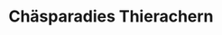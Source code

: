 ---
title: "Chäsparadies Thierachern"
url: /thierachern/chaesparadies-thierachern/
shop: Lebensmittel
---